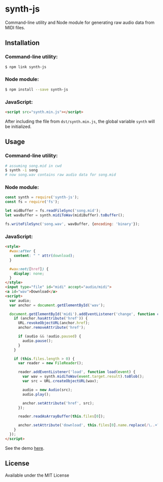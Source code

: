 # synth-js

Command-line utility and Node module for generating raw audio data from MIDI files.

## Installation

### Command-line utility:

```bash
$ npm link synth-js
```

### Node module:

```bash
$ npm install --save synth-js
```

### JavaScript:

```html
<script src="synth.min.js"></script>
```

After including the file from `dst/synth.min.js`, the global variable `synth` will be initialized.

## Usage

### Command-line utility:

```bash
# assuming song.mid in cwd
$ synth -i song
# now song.wav contains raw audio data for song.mid
```

### Node module:

```js
const synth = require('synth-js');
const fs = require('fs');

let midBuffer = fs.readFileSync('song.mid');
let wavBuffer = synth.midiToWav(midiBuffer).toBuffer();

fs.writeFileSync('song.wav', wavBuffer, {encoding: 'binary'});
```

### JavaScript:

```html
<style>
  #wav:after {
    content: " " attr(download);
  }

  #wav:not([href]) {
    display: none;
  }
</style>
<input type="file" id="midi" accept="audio/midi">
<a id="wav">Download</a>
<script>
  var audio;
  var anchor = document.getElementById('wav');

  document.getElementById('midi').addEventListener('change', function change() {
    if (anchor.hasAttribute('href')) {
      URL.revokeObjectURL(anchor.href);
      anchor.removeAttribute('href');

      if (audio && !audio.paused) {
        audio.pause();
      }
    }

    if (this.files.length > 0) {
      var reader = new FileReader();

      reader.addEventListener('load', function load(event) {
        var wav = synth.midiToWav(event.target.result).toBlob();
        var src = URL.createObjectURL(wav);

        audio = new Audio(src);
        audio.play();

        anchor.setAttribute('href', src);
      });

      reader.readAsArrayBuffer(this.files[0]);

      anchor.setAttribute('download', this.files[0].name.replace(/\..+?$/, '.wav'));
    }
  });
</script>
```

See the demo [here][browser-demo].

## License

Available under the MIT License

[browser-demo]: https://jsfiddle.net/patrob10114/o5r1adyz/show/
